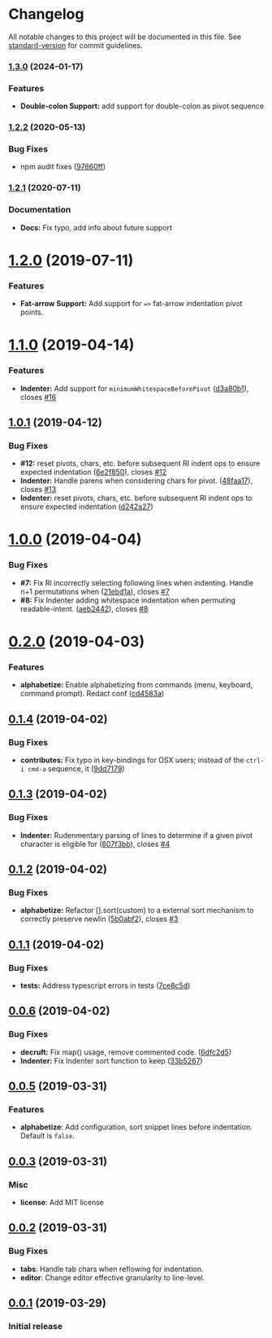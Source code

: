 # Changelog

All notable changes to this project will be documented in this file. See [standard-version](https://github.com/conventional-changelog/standard-version) for commit guidelines.

### [1.3.0](https://github.com/cnojima/vscode-extension-readable-indent/compare/v1.3.0...v1.3.1) (2024-01-17)

### Features

* **Double-colon Support:** add support for double-colon as pivot sequence


### [1.2.2](https://github.com/cnojima/vscode-extension-readable-indent/compare/v1.2.1...v1.2.2) (2020-05-13)


### Bug Fixes

* npm audit fixes ([97860ff](https://github.com/cnojima/vscode-extension-readable-indent/commit/97860ff183a2fa76fded23402d8691b86a6f0998))


### [1.2.1](https://github.com/cnojima/vscode-extension-readable-indent/compare/v1.2.0...v1.2.1) (2020-07-11)


### Documentation

* **Docs:** Fix typo, add info about future support



# [1.2.0](https://github.com/cnojima/vscode-extension-readable-indent/compare/v1.1.0...v1.2.0) (2019-07-11)


### Features

* **Fat-arrow Support:** Add support for `=>` fat-arrow indentation pivot points.



# [1.1.0](https://github.com/cnojima/vscode-extension-readable-indent/compare/v1.0.1...v1.1.0) (2019-04-14)


### Features

* **Indenter:** Add support for `minimumWhitespaceBeforePivot` ([d3a80b1](https://github.com/cnojima/vscode-extension-readable-indent/commit/d3a80b1)), closes [#16](https://github.com/cnojima/vscode-extension-readable-indent/issues/16)



## [1.0.1](https://github.com/cnojima/vscode-extension-readable-indent/compare/v1.0.0...v1.0.1) (2019-04-12)


### Bug Fixes

* **#12:** reset pivots, chars, etc. before subsequent RI indent ops to ensure expected indentation ([6e2f850](https://github.com/cnojima/vscode-extension-readable-indent/commit/6e2f850)), closes [#12](https://github.com/cnojima/vscode-extension-readable-indent/issues/12)
* **Indenter:** Handle parens when considering chars for pivot. ([48faa17](https://github.com/cnojima/vscode-extension-readable-indent/commit/48faa17)), closes [#13](https://github.com/cnojima/vscode-extension-readable-indent/issues/13)
* **Indenter:** reset pivots, chars, etc. before subsequent RI indent ops to ensure expected indentation ([d242a27](https://github.com/cnojima/vscode-extension-readable-indent/commit/d242a27))



# [1.0.0](https://github.com/cnojima/vscode-extension-readable-indent/compare/v0.2.0...v1.0.0) (2019-04-04)


### Bug Fixes

* **#7:** Fix RI incorrectly selecting following lines when indenting.  Handle n+1 permutations when ([21ebd1a](https://github.com/cnojima/vscode-extension-readable-indent/commit/21ebd1a)), closes [#7](https://github.com/cnojima/vscode-extension-readable-indent/issues/7)
* **#8:** Fix Indenter adding whitespace indentation when permuting readable-intent. ([aeb2442](https://github.com/cnojima/vscode-extension-readable-indent/commit/aeb2442)), closes [#8](https://github.com/cnojima/vscode-extension-readable-indent/issues/8)



# [0.2.0](https://github.com/cnojima/vscode-extension-readable-indent/compare/v0.1.4...v0.2.0) (2019-04-03)


### Features

* **alphabetize:** Enable alphabetizing from commands (menu, keyboard, command prompt).  Redact conf ([cd4583a](https://github.com/cnojima/vscode-extension-readable-indent/commit/cd4583a))



## [0.1.4](https://github.com/cnojima/vscode-extension-readable-indent/compare/v0.1.3...v0.1.4) (2019-04-02)


### Bug Fixes

* **contributes:** Fix typo in key-bindings for OSX users; instead of the `ctrl-i cmd-a` sequence, it ([9dd7179](https://github.com/cnojima/vscode-extension-readable-indent/commit/9dd7179))



## [0.1.3](https://github.com/cnojima/vscode-extension-readable-indent/compare/v0.1.2...v0.1.3) (2019-04-02)


### Bug Fixes

* **Indenter:** Rudenmentary parsing of lines to determine if a given pivot character is eligible for ([607f3bb](https://github.com/cnojima/vscode-extension-readable-indent/commit/607f3bb)), closes [#4](https://github.com/cnojima/vscode-extension-readable-indent/issues/4)



## [0.1.2](https://github.com/cnojima/vscode-extension-readable-indent/compare/v0.1.1...v0.1.2) (2019-04-02)


### Bug Fixes

* **alphabetize:** Refactor [].sort(custom) to a external sort mechanism to correctly preserve newlin ([5b0abf2](https://github.com/cnojima/vscode-extension-readable-indent/commit/5b0abf2)), closes [#3](https://github.com/cnojima/vscode-extension-readable-indent/issues/3)



## [0.1.1](https://github.com/cnojima/vscode-extension-readable-indent/compare/v0.1.0...v0.1.1) (2019-04-02)


### Bug Fixes

* **tests:** Address typescript errors in tests ([7ce8c5d](https://github.com/cnojima/vscode-extension-readable-indent/commit/7ce8c5d))



## [0.0.6](https://github.com/cnojima/vscode-extension-readable-indent/compare/v0.0.5...v0.0.6) (2019-04-02)


### Bug Fixes

* **decruft:** Fix map() usage, remove commented code. ([6dfc2d5](https://github.com/cnojima/vscode-extension-readable-indent/commit/6dfc2d5))
* **Indenter:** Fix Indenter sort function to keep ([33b5267](https://github.com/cnojima/vscode-extension-readable-indent/commit/33b5267))



## [0.0.5](https://github.com/cnojima/vscode-extension-readable-indent/compare/v0.0.4...v0.0.5) (2019-03-31)

### Features
* **alphabetize**: Add configuration, sort snippet lines before indentation.  Default is `false`.



## [0.0.3](https://github.com/cnojima/vscode-extension-readable-indent/compare/v0.0.2...v0.0.3) (2019-03-31)

### Misc
* **license**: Add MIT license

## [0.0.2](https://github.com/cnojima/vscode-extension-readable-indent/compare/v0.0.1...v0.0.2) (2019-03-31)

### Bug Fixes
* **tabs**: Handle tab chars when reflowing for indentation.
* **editor**: Change editor effective granularity to line-level.

## [0.0.1](https://github.com/cnojima/vscode-extension-readable-indent/compare/v0.0.2...v0.0.3) (2019-03-29)

### Initial release